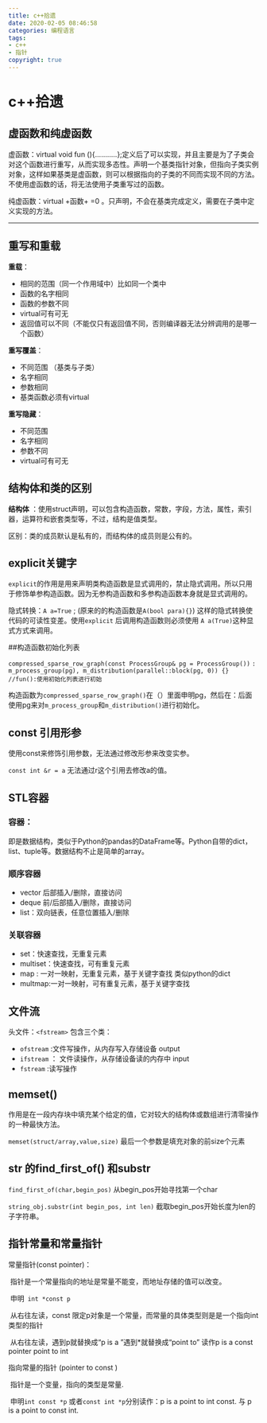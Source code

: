 ```yaml
---
title: c++拾遗
date: 2020-02-05 08:46:58
categories: 编程语言
tags:
- c++
- 指针
copyright: true
---
```


# c++拾遗

## 虚函数和纯虚函数

虚函数：virtual void fun (){...........};定义后了可以实现，并且主要是为了子类会对这个函数进行重写，从而实现多态性。声明一个基类指针对象，但指向子类实例对象，这样如果基类是虚函数，则可以根据指向的子类的不同而实现不同的方法。不使用虚函数的话，将无法使用子类重写过的函数。

纯虚函数：virtual +函数+ =0 。只声明，不会在基类完成定义，需要在子类中定义实现的方法。

<!--more-->

----

## 重写和重载

**重载**：

- 相同的范围（同一个作用域中）比如同一个类中
- 函数的名字相同
- 函数的参数不同
- virtual可有可无
- 返回值可以不同（不能仅只有返回值不同，否则编译器无法分辨调用的是哪一个函数）

**重写覆盖**：

- 不同范围 （基类与子类）
- 名字相同
- 参数相同
- 基类函数必须有virtual

**重写隐藏**：

- 不同范围
- 名字相同
- 参数不同
- virtual可有可无


## 结构体和类的区别

**结构体** ：使用struct声明，可以包含构造函数，常数，字段，方法，属性，索引器，运算符和嵌套类型等，不过，结构是值类型。

区别：类的成员默认是私有的，而结构体的成员则是公有的。

## explicit关键字

`explicit`的作用是用来声明类构造函数是显式调用的，禁止隐式调用。所以只用于修饰单参构造函数。因为无参构造函数和多参构造函数本身就是显式调用的。

隐式转换：`A a=True` ; (原来的的构造函数是`A(bool para){}`)  这样的隐式转换使代码的可读性变差。使用`explicit` 后调用构造函数则必须使用 `A a(True)`这种显式方式来调用。

##构造函数初始化列表

`compressed_sparse_row_graph(const ProcessGroup& pg = ProcessGroup())`
    `: m_process_group(pg), m_distribution(parallel::block(pg, 0)) {} //fun():使用初始化列表进行初始`

构造函数为`compressed_sparse_row_graph()`在（）里面申明pg，然后在：后面使用pg来对`m_process_group`和`m_distribution()`进行初始化。

## const 引用形参

使用const来修饰引用参数，无法通过修改形参来改变实参。

`const int &r = a`  无法通过r这个引用去修改a的值。 

## STL容器

### 容器：

即是数据结构，类似于Python的pandas的DataFrame等。Python自带的dict，list、tuple等。数据结构不止是简单的array。

### 顺序容器

- vector   后部插入/删除，直接访问 
- deque  前/后部插入/删除，直接访问 
- list：双向链表，任意位置插入/删除 

### 关联容器

- set：快速查找，无重复元素
- multiset：快速查找，可有重复元素
- map : 一对一映射，无重复元素，基于关键字查找 类似python的dict 
- multmap:一对一映射，可有重复元素，基于关键字查找

## 文件流

头文件：`<fstream>` 包含三个类：

- `ofstream` :文件写操作，从内存写入存储设备 output
- `ifstream` ： 文件读操作，从存储设备读的内存中 input
- `fstream`   :读写操作  

## memset()

作用是在一段内存块中填充某个给定的值，它对较大的结构体或数组进行清零操作的一种最快方法。

`memset(struct/array,value,size)` 最后一个参数是填充对象的前size个元素

## str 的find_first_of() 和substr

`find_first_of(char,begin_pos)` 从begin_pos开始寻找第一个char

`string_obj.substr(int begin_pos, int len)` 截取begin_pos开始长度为len的子字符串。

## 指针常量和常量指针

常量指针(const pointer)：

​	指针是一个常量指向的地址是常量不能变，而地址存储的值可以改变。 

​	申明` int *const p` 

​	从右往左读，const 限定p对象是一个常量，而常量的具体类型则是是一个指向int类型的指针

​	从右往左读，遇到p就替换成“p is a ”遇到*就替换成“point to”   读作p is a const pointer point to int 

指向常量的指针 (pointer to const )

​	指针是一个变量，指向的类型是常量.

​	申明`int const *p` 或者`const int *p`分别读作：p is a point to int const. 与 p is a point to const int. 